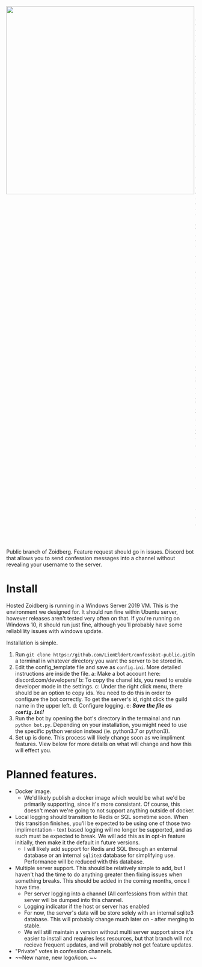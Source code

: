 <img align="left" width=500 src="https://user-images.githubusercontent.com/45272685/118345209-fb8ecf80-b500-11eb-9f24-d662a27818dc.jpg">

```
"""
8888888888P         d8b      888 888                                    888               888
      d88P          Y8P      888 888                                    888               888
     d88P                    888 888                                    888               888
    d88P    .d88b.  888  .d88888 88888b.   .d88b.  888d888 .d88b.       88888b.   .d88b.  888888
   d88P    d88""88b 888 d88" 888 888 "88b d8P  Y8b 888P"  d88P"88b      888 "88b d88""88b 888
  d88P     888  888 888 888  888 888  888 88888888 888    888  888      888  888 888  888 888
 d88P      Y88..88P 888 Y88b 888 888 d88P Y8b.     888    Y88b 888      888 d88P Y88..88P Y88b.
d8888888888 "Y88P"  888  "Y88888 88888P"   "Y8888  888     "Y88888      88888P"   "Y88P"   "Y888
                                                               888
                                                          Y8b d88P
                                                           "Y88P"
"""
```

Public branch of Zoidberg. Feature request should go in issues. 
Discord bot that allows you to send confession messages into a channel without revealing your username to the server. 


# Install

Hosted Zoidberg is running in a Windows Server 2019 VM. This is the environment we designed for. It should run fine within Ubuntu server, however releases aren't tested very often on that. If you're running on Windows 10, it should run just fine, although you'll probably have some reliablility issues with windows update.

Installation is simple.
1. Run `git clone https://github.com/LiemEldert/confessbot-public.git`in a terminal in whatever directory you want the server to be stored in.
2. Edit the config_template file and save as `config.ini`. More detailed instructions are inside the file.
   a: Make a bot account here: discord.com/developers/
   b: To copy the chanel ids, you need to enable developer mode in the settings. 
   c: Under the right click menu, there should be an option to copy ids. You need to do this in order to configure the bot correctly. To get the server's id, right click the guild name in the upper left.
   d: Configure logging. 
   e: ***Save the file as `config.ini`!***
3. Run the bot by opening the bot's directory in the termainal and run `python bot.py`. Depending on your installation, you might need to use the specific python version instead (ie. python3.7 or python3). 
4. Set up is done. This process will likely change soon as we impliment features. View below for more details on what will change and how this will effect you. 


# Planned features. 

- Docker image.
   - We'd likely publish a docker image which would be what we'd be primarily supporting, since it's more consistant. 
      Of course, this doesn't mean we're going to not support anything outside of docker.
- Local logging should transition to Redis or SQL sometime soon. When this transition finishes, you'll be expected to be using one of those two implimentation - text based logging will no longer be supported, and as such must be expected to break. We will add this as in opt-in feature initially, then make it the default in future versions. 
  - I will likely add support for Redis and SQL through an enternal database or an internal `sqlite3` database for simplifying use. Performance will be reduced with this database. 
- Multiple server support. This should be relatively simple to add, but I haven't had the time to do anything greater then fixing issues when something breaks. This should be added in the coming months, once I have time. 
  - Per server logging into a channel (All confessions from within that server will be dumped into this channel. 
  - Logging indicator if the host or server has enabled 
  - For now, the server's data will be store solely with an internal sqlite3 database. This will probably change much later on - after merging to stable. 
  - We will still maintain a version without multi server support since it's easier to install and requires less resources, but that branch will not recieve frequent updates, and will probably not get feature updates. 
- "Private" votes in confession channels. 
- ~~New name, new logo/icon. ~~

